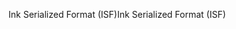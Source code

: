 <span data-ttu-id="f6318-101">Ink Serialized Format (ISF)</span><span class="sxs-lookup"><span data-stu-id="f6318-101">Ink Serialized Format (ISF)</span></span>